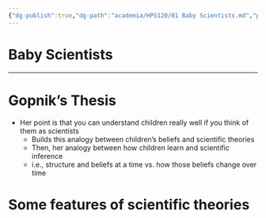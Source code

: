 ```yaml
---
{"dg-publish":true,"dg-path":"academia/HPS120/01 Baby Scientists.md","permalink":"/academia/hps-120/01-baby-scientists/","created":"2023-10-17T23:18:19.366-04:00","updated":"2023-10-18T01:53:14.947-04:00"}
---
```


# Baby Scientists

---

# Gopnik’s Thesis

- Her point is that you can understand children really well if you think of them as scientists
    - Builds this analogy between children’s beliefs and scientific theories
    - Then, her analogy between how children learn and scientific inference
    - i.e., structure and beliefs at a time vs. how those beliefs change over time

# Some features of scientific theories